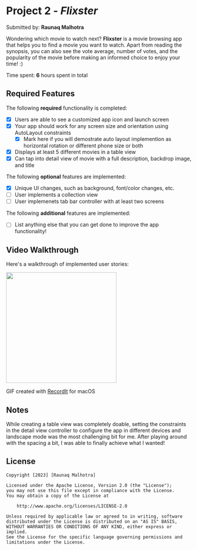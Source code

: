 # Project 2 - *Flixster*

Submitted by: **Raunaq Malhotra**

Wondering which movie to watch next? **Flixster** is a movie browsing app that helps you to find a movie you want to watch. Apart from reading the synopsis, you can also see the vote average, number of votes, and the popularity of the movie before making an informed choice to enjoy your time! :)

Time spent: **6** hours spent in total

## Required Features

The following **required** functionality is completed:

- [x] Users are able to see a customized app icon and launch screen
- [x] Your app should work for any screen size and orientation using AutoLayout constraints
  - [x] Mark here if you will demostrate auto layout implemention as horizontal rotation or different phone size or both
- [x] Displays at least 5 different movies in a table view
- [x] Can tap into detail view of movie with a full description, backdrop image, and title
 
The following **optional** features are implemented:

- [x] Unique UI changes, such as background, font/color changes, etc.
- [ ] User implements a collection view
- [ ] User implemenets tab bar controller with at least two screens

The following **additional** features are implemented:

- [ ] List anything else that you can get done to improve the app functionality!

## Video Walkthrough

Here's a walkthrough of implemented user stories:

<img src="http://g.recordit.co/WsPNef4GGo.gif" width=300/>

GIF created with [RecordIt](https://recordit.co) for macOS

## Notes

While creating a table view was completely doable, setting the constraints in the detail view controller to configure the app in different devices and landscape mode was the most challenging bit for me. After playing around with the spacing a bit, I was able to finally achieve what I wanted!

## License

    Copyright [2023] [Raunaq Malhotra]

    Licensed under the Apache License, Version 2.0 (the "License");
    you may not use this file except in compliance with the License.
    You may obtain a copy of the License at

        http://www.apache.org/licenses/LICENSE-2.0

    Unless required by applicable law or agreed to in writing, software
    distributed under the License is distributed on an "AS IS" BASIS,
    WITHOUT WARRANTIES OR CONDITIONS OF ANY KIND, either express or implied.
    See the License for the specific language governing permissions and
    limitations under the License.
